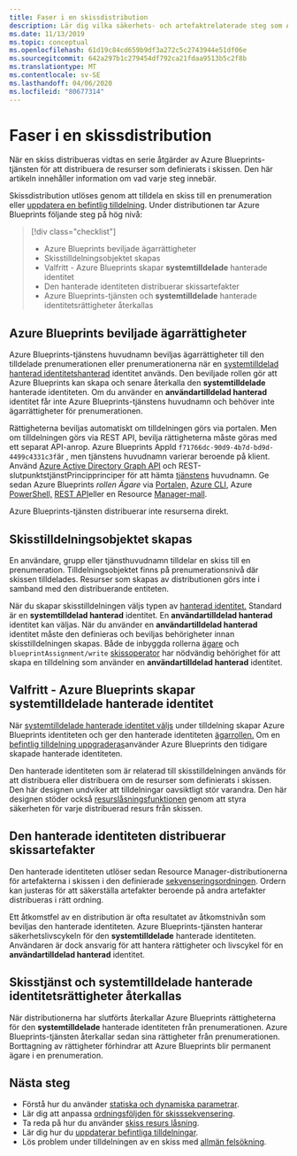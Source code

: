```yaml
---
title: Faser i en skissdistribution
description: Lär dig vilka säkerhets- och artefaktrelaterade steg som Azure Blueprints-tjänsterna går igenom när du skapar en skisstilldelning.
ms.date: 11/13/2019
ms.topic: conceptual
ms.openlocfilehash: 61d19c84cd659b9df3a272c5c2743944e51df06e
ms.sourcegitcommit: 642a297b1c279454df792ca21fdaa9513b5c2f8b
ms.translationtype: MT
ms.contentlocale: sv-SE
ms.lasthandoff: 04/06/2020
ms.locfileid: "80677314"
---
```

# <a name="stages-of-a-blueprint-deployment"></a>Faser i en skissdistribution

När en skiss distribueras vidtas en serie åtgärder av Azure Blueprints-tjänsten för att distribuera de resurser som definierats i skissen. Den här artikeln innehåller information om vad varje steg innebär.

Skissdistribution utlöses genom att tilldela en skiss till en prenumeration eller [uppdatera en befintlig tilldelning](../how-to/update-existing-assignments.md). Under distributionen tar Azure Blueprints följande steg på hög nivå:

> [!div class="checklist"]
> - Azure Blueprints beviljade ägarrättigheter
> - Skisstilldelningsobjektet skapas
> - Valfritt - Azure Blueprints skapar **systemtilldelade** hanterade identitet
> - Den hanterade identiteten distribuerar skissartefakter
> - Azure Blueprints-tjänsten och **systemtilldelade** hanterade identitetsrättigheter återkallas

## <a name="azure-blueprints-granted-owner-rights"></a>Azure Blueprints beviljade ägarrättigheter

Azure Blueprints-tjänstens huvudnamn beviljas ägarrättigheter till den tilldelade prenumerationen eller prenumerationerna när en [systemtilldelad hanterad identitetshanterad](../../../active-directory/managed-identities-azure-resources/overview.md) identitet används. Den beviljade rollen gör att Azure Blueprints kan skapa och senare återkalla den **systemtilldelade** hanterade identiteten. Om du använder en **användartilldelad hanterad** identitet får inte Azure Blueprints-tjänstens huvudnamn och behöver inte ägarrättigheter för prenumerationen.

Rättigheterna beviljas automatiskt om tilldelningen görs via portalen. Men om tilldelningen görs via REST API, bevilja rättigheterna måste göras med ett separat API-anrop. Azure Blueprints AppId `f71766dc-90d9-4b7d-bd9d-4499c4331c3f`är , men tjänstens huvudnamn varierar beroende på klient. Använd [Azure Active Directory Graph API](../../../active-directory/develop/active-directory-graph-api.md) och REST-slutpunktstjänstPrincipprinciper för att hämta [tjänstens](/graph/api/resources/serviceprincipal) huvudnamn. Ge sedan Azure Blueprints _rollen Ägare_ via [Portalen,](../../../role-based-access-control/role-assignments-portal.md) [Azure CLI](../../../role-based-access-control/role-assignments-cli.md), Azure [PowerShell,](../../../role-based-access-control/role-assignments-powershell.md) [REST API](../../../role-based-access-control/role-assignments-rest.md)eller en Resource [Manager-mall](../../../role-based-access-control/role-assignments-template.md).

Azure Blueprints-tjänsten distribuerar inte resurserna direkt.

## <a name="the-blueprint-assignment-object-is-created"></a>Skisstilldelningsobjektet skapas

En användare, grupp eller tjänsthuvudnamn tilldelar en skiss till en prenumeration. Tilldelningsobjektet finns på prenumerationsnivå där skissen tilldelades. Resurser som skapas av distributionen görs inte i samband med den distribuerande entiteten.

När du skapar skisstilldelningen väljs typen av [hanterad identitet.](../../../active-directory/managed-identities-azure-resources/overview.md) Standard är en **systemtilldelad hanterad** identitet. En **användartilldelad hanterad** identitet kan väljas. När du använder en **användartilldelad hanterad** identitet måste den definieras och beviljas behörigheter innan skisstilldelningen skapas. Både de inbyggda rollerna [ägare](../../../role-based-access-control/built-in-roles.md#owner) och `blueprintAssignment/write` [skissoperator](../../../role-based-access-control/built-in-roles.md#blueprint-operator) har nödvändig behörighet för att skapa en tilldelning som använder en **användartilldelad hanterad** identitet.

## <a name="optional---azure-blueprints-creates-system-assigned-managed-identity"></a>Valfritt - Azure Blueprints skapar systemtilldelade hanterade identitet

När [systemtilldelade hanterade identitet väljs](../../../active-directory/managed-identities-azure-resources/overview.md) under tilldelning skapar Azure Blueprints identiteten och ger den hanterade identiteten [ägarrollen.](../../../role-based-access-control/built-in-roles.md#owner) Om en [befintlig tilldelning uppgraderas](../how-to/update-existing-assignments.md)använder Azure Blueprints den tidigare skapade hanterade identiteten.

Den hanterade identiteten som är relaterad till skisstilldelningen används för att distribuera eller distribuera om de resurser som definierats i skissen. Den här designen undviker att tilldelningar oavsiktligt stör varandra.
Den här designen stöder också [resurslåsningsfunktionen](./resource-locking.md) genom att styra säkerheten för varje distribuerad resurs från skissen.

## <a name="the-managed-identity-deploys-blueprint-artifacts"></a>Den hanterade identiteten distribuerar skissartefakter

Den hanterade identiteten utlöser sedan Resource Manager-distributionerna för artefakterna i skissen i den definierade [sekvenseringsordningen](./sequencing-order.md). Ordern kan justeras för att säkerställa artefakter beroende på andra artefakter distribueras i rätt ordning.

Ett åtkomstfel av en distribution är ofta resultatet av åtkomstnivån som beviljas den hanterade identiteten. Azure Blueprints-tjänsten hanterar säkerhetslivscykeln för den **systemtilldelade** hanterade identiteten. Användaren är dock ansvarig för att hantera rättigheter och livscykel för en **användartilldelad hanterad** identitet.

## <a name="blueprint-service-and-system-assigned-managed-identity-rights-are-revoked"></a>Skisstjänst och systemtilldelade hanterade identitetsrättigheter återkallas

När distributionerna har slutförts återkallar Azure Blueprints rättigheterna för den **systemtilldelade** hanterade identiteten från prenumerationen. Azure Blueprints-tjänsten återkallar sedan sina rättigheter från prenumerationen. Borttagning av rättigheter förhindrar att Azure Blueprints blir permanent ägare i en prenumeration.

## <a name="next-steps"></a>Nästa steg

- Förstå hur du använder [statiska och dynamiska parametrar](parameters.md).
- Lär dig att anpassa [ordningsföljden för skisssekvensering](sequencing-order.md).
- Ta reda på hur du använder [skiss resurs låsning](resource-locking.md).
- Lär dig hur du [uppdaterar befintliga tilldelningar](../how-to/update-existing-assignments.md).
- Lös problem under tilldelningen av en skiss med [allmän felsökning](../troubleshoot/general.md).
